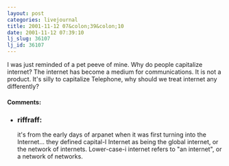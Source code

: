 ```yaml
---
layout: post
categories: livejournal
title: 2001-11-12 07&colon;39&colon;10
date: 2001-11-12 07:39:10
lj_slug: 36107
lj_id: 36107
---
```

I was just reminded of a pet peeve of mine. Why do people capitalize internet? The internet has become a medium for communications. It is not a product. It's silly to capitalize Telephone, why should we treat internet any differently?


<div id="comments"><h4>Comments:</h4><div class="lj-comments"><ul>
<li><h3>riffraff: </h3>
<a id="comment-32"></a>
<p>it's from the early days of arpanet when it was first turning into the Internet... they defined capital-I Internet as being the global internet, or the network of internets.  Lower-case-i internet refers to "an internet", or a network of networks.</p>
</li>
</ul></div></div>
